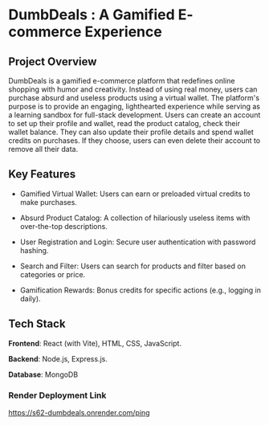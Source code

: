 # **DumbDeals** : A Gamified E- commerce Experience
## Project Overview
DumbDeals is a gamified e-commerce platform that redefines online shopping with humor and creativity. Instead of using real money, users can purchase absurd and useless products using a virtual wallet. The platform's purpose is to provide an engaging, lighthearted experience while serving as a learning sandbox for full-stack development. Users can create an account to set up their profile and wallet, read the product catalog, check their wallet balance. They can also update their profile details and spend wallet credits on purchases. If they choose, users can even delete their account to remove all their data.

## Key Features 

- Gamified Virtual Wallet: Users can earn or preloaded virtual credits to make purchases.

- Absurd Product Catalog: A collection of hilariously useless items with over-the-top descriptions.

- User Registration and Login: Secure user authentication with password hashing.

- Search and Filter: Users can search for products and filter based on categories or price.

- Gamification Rewards: Bonus credits for specific actions (e.g., logging in daily).

## Tech Stack 

**Frontend**: React (with Vite), HTML, CSS, JavaScript.

**Backend**: Node.js, Express.js.

**Database**: MongoDB


### **Render Deployment Link**
https://s62-dumbdeals.onrender.com/ping
